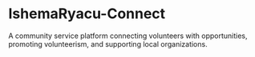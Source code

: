 # IshemaRyacu-Connect
A community service platform connecting volunteers with opportunities, promoting volunteerism, and supporting local organizations.
